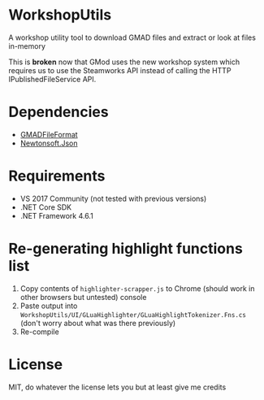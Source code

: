 # WorkshopUtils
A workshop utility tool to download GMAD files and extract or look at files in-memory

This is **broken** now that GMod uses the new workshop system which requires us to use the Steamworks API instead of calling the HTTP IPublishedFileService API.

# Dependencies
- [GMADFileFormat](https://github.com/GGG-KILLER/GMADFileFormat)
- [Newtonsoft.Json](http://www.newtonsoft.com/json)

# Requirements
- VS 2017 Community (not tested with previous versions)
- .NET Core SDK
- .NET Framework 4.6.1

# Re-generating highlight functions list
1. Copy contents of `highlighter-scrapper.js` to Chrome (should work in other browsers but untested) console
2. Paste output into `WorkshopUtils/UI/GLuaHighlighter/GLuaHighlightTokenizer.Fns.cs` (don't worry about what was there previously)
3. Re-compile

# License
MIT, do whatever the license lets you but at least give me credits
